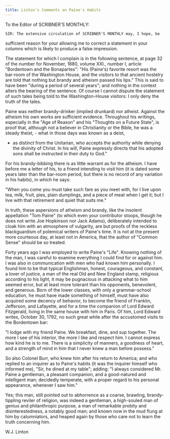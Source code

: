 ```yaml
---
title: Linton's Comments on Paine's Habits
---
```


   To the Editor of SCRIBNER'S MONTHLY:

    SIR: The extensive circulation of SCRIBNER'S MONTHLY may, I hope, be
   sufficient reason for your allowing me to correct a statement in your
   columns which is likely to produce a false impression.

   The statement for which I complain is in the following sentence, at page
   32 of the number for November, 1880, volume XXI., number I, article
   "Bordentown and the Bonapartes": "His (Paine's) favorite resort was the
   bar-room of the Washington House, and the visitors to that ancient
   hostelry are told that nothing but brandy and atheism passed his lips."
   This is said to have been "during a period of several years"; and nothing
   in the context alters the bearing of the sentence. Of course I cannot
   dispute the statement of such tales being told to the Washington-House
   visitors: I only deny the truth of the tales.

   Paine was neither brandy-drinker (implied drunkard) nor atheist. Against
   the atheism his own works are sufficient evidence. Throughout his
   writings, especially in the "Age of Reason" and his "Thoughts on a Future
   State", is proof that, although not a believer in Christianity or the
   Bible, he was a steady theist, - what in those days was known as a deist,
   - as distinct from the Unitarian, who accepts the authority while denying
   the divinity of Christ. In his will, Paine expressly directs that his
   adopted sons shall be instructed in their duty to God."

   For his brandy-bibbing there is as little warrant as for the atheism. I
   have before me a letter of his, to a friend intending to visit him (it is
   dated some years later than the bar-room period, but there is no record of
   any variation in his habits), in which he says:

   "When you come you must take such fare as you meet with, for I live upon
   tea, milk, fruit, pies, plain dumplings, and a piece of meat when I get
   it; but I live with that retirement and quiet that suits me."

   In truth, these aspersions of atheism and brandy, like the insolent
   appellation "Tom Paine" (to which even your contributor stoops, though he
   does not write Joe Hopkinson nor Jack Adams), deliberately intended to
   cloak him with an atmosphere of vulgarity, are but proofs of the reckless
   blackguardism of polemical writers of Paine's time. It is not at the
   present more courteous day, at least not in America, that the author of
   "Common Sense" should be so treated.

   Forty years ago I was employed to write Paine's "Life". Knowing nothing of
   the man, I was careful to examine everything I could find for or against
   him. I was also in communication with men who had known him personally. I
   found him to be that typical Englishman, honest, courageous, and constant,
   a lover of justice, a man of the real Old and New England stamp, religious
   according to his light, it may be pugnacious in attacking what to him
   seemed error, but at least more tolerant than his opponents, benevolent,
   and generous. Born of the lower classes, with only a grammar-school
   education, he must have made something of himself, must have also acquired
   some decency of behavior, to become the friend of Franklin, Jefferson, and
   Lafayette, and for a time the companion of Lord Edward Fitzgerald, living
   in the same house with him in Paris. Of him, Lord Edward writes, October
   30, 1792, no such great while after the accustomed visits to the
   Bordentown bar:

   "I lodge with my friend Paine. We breakfast, dine, and sup together. The
   more I see of his interior, the more I like and respect him. I cannot
   express how kind he is to me. There is a simplicity of manners, a goodness
   of heart, and a strength of mind in him that I never knew a man before
   possess."

   So also Colonel Burr, who knew him after his return to America; and who
   replied to an inquirer as to Paine's habits (it was the inquirer himself
   who informed me), "Sir, he dined at my table"; adding: "I always
   considered Mr. Paine a gentleman, a pleasant companion, and a good-natured
   and intelligent man; decidedly temperate, with a proper regard to his
   personal appearance, whenever I saw him."

   Yes; this man, still pointed out to abhorrence as a coarse, brawling,
   brandy-tippling reviler of religion, was indeed a gentleman, a high-souled
   man of genius and philanthropic purpose, a man of remarkable probity and
   disinterestedness, a notably good man; and known now in the mud flung at
   him by calumniators, and heaped again by those who care not to learn the
   truth concerning him.

   W.J. Linton
